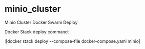 # minio_cluster
Minio Cluster Docker Swarm Deploy

Docker Stack deploy command:

![docker stack deploy --compose-file docker-compose.yaml minio]
